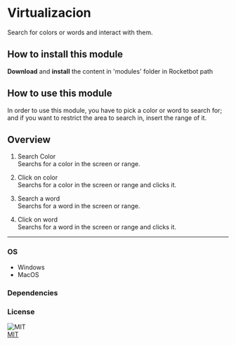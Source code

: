 



# Virtualizacion
  
Search for colors or words and interact with them.  

## How to install this module
  
__Download__ and __install__ the content in 'modules' folder in Rocketbot path  


## How to use this module
In order to use this module, you have to pick a color or word to search for; and if you want 
to restrict the area to search in, insert the range of it.


## Overview


1. Search Color  
Searchs for a color in the screen or range.

2. Click on color  
Searchs for a color in the screen or range and clicks it.

3. Search a word  
Searchs for a word in the screen or range.

4. Click on word  
Searchs for a word in the screen or range and clicks it.




----
### OS

- Windows
- MacOS

### Dependencies

### License
  
![MIT](https://camo.githubusercontent.com/107590fac8cbd65071396bb4d04040f76cde5bde/687474703a2f2f696d672e736869656c64732e696f2f3a6c6963656e73652d6d69742d626c75652e7376673f7374796c653d666c61742d737175617265)  
[MIT](http://opensource.org/licenses/mit-license.ph)